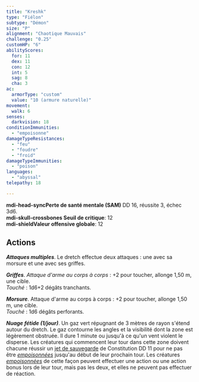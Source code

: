 ```yaml
---
title: "Kreshk"
type: "Fiélon"
subtype: "Démon"
size: "P"
alignment: "Chaotique Mauvais"
challenge: "0.25"
customHP: "6"
abilityScores:
  for: 11
  dex: 11
  con: 12
  int: 5
  sag: 8
  cha: 3
ac:
  armorType: "custom"
  value: "10 (armure naturelle)"
movement:
  walk: 6
senses:
  darkvision: 18
conditionImmunities:
  - "empoisonne"
damageTypeResistances:
  - "feu"
  - "foudre"
  - "froid"
damageTypeImmunities:
  - "poison"
languages:
  - "abyssal"
telepathy: 18

---
```

**<v-icon>mdi-head-sync</v-icon>Perte de santé mentale (SAM)** DD 16, réussite 3, échec 3d6.   
**<v-icon>mdi-skull-crossbones</v-icon> Seuil de critique**: 12      
**<v-icon>mdi-shield</v-icon>Valeur offensive globale**: 12     
## Actions
_**Attaques multiples**_. Le dretch effectue deux attaques : une avec sa morsure et une avec ses griffes.  

_**Griffes**_. _Attaque d'arme au corps à corps_ : +2 pour toucher, allonge 1,50 m, une cible.    
_Touché_ : 1d6+2 dégâts tranchants.  

_**Morsure**_. Attaque d'arme au corps à corps : +2 pour toucher, allonge 1,50 m, une cible.    
_Touché_ : 1d6 dégâts perforants.  

_**Nuage fétide (1/jour)**_. Un gaz vert répugnant de 3 mètres de rayon s'étend autour du dretch. Le gaz contourne les angles et la visibilité dont la zone est légèrement obstruée. Il dure 1 minute ou jusqu'à ce qu'un vent violent le disperse. Les créatures qui commencent leur tour dans cette zone doivent chacune réussir un [jet de sauvegarde](/utiliser-les-caracteristiques/#jets-de-sauvegarde) de Constitution DD 11 pour ne pas être [_empoisonnées_](/gerer-la-sante-du-personnage/#empoisonne) jusqu'au début de leur prochain tour. Les créatures [_empoisonnées_](/gerer-la-sante-du-personnage/#empoisonne) de cette façon peuvent effectuer une action ou une action bonus lors de leur tour, mais pas les deux, et elles ne peuvent pas effectuer de réaction.  
